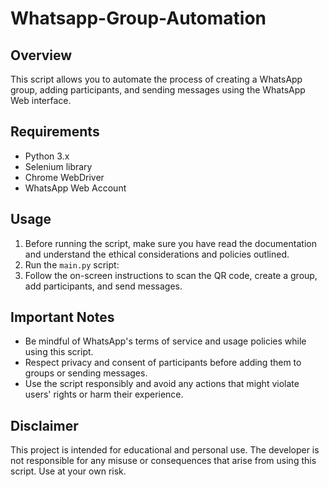 # Whatsapp-Group-Automation

## Overview

This script allows you to automate the process of creating a WhatsApp group, adding participants, and sending messages using the WhatsApp Web interface.

## Requirements

- Python 3.x
- Selenium library
- Chrome WebDriver
- WhatsApp Web Account

## Usage

1. Before running the script, make sure you have read the documentation and understand the ethical considerations and policies outlined.
2. Run the `main.py` script:
3. Follow the on-screen instructions to scan the QR code, create a group, add participants, and send messages.

## Important Notes

- Be mindful of WhatsApp's terms of service and usage policies while using this script.
- Respect privacy and consent of participants before adding them to groups or sending messages.
- Use the script responsibly and avoid any actions that might violate users' rights or harm their experience.

## Disclaimer

This project is intended for educational and personal use. The developer is not responsible for any misuse or consequences that arise from using this script. Use at your own risk.
